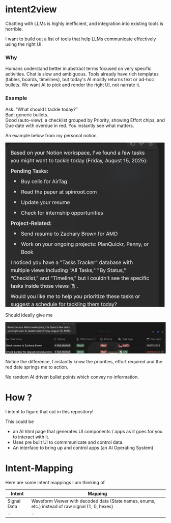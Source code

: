 # intent2view
Chatting with LLMs is highly inefficient, and integration into existing tools is horrible.

I want to build out a list of tools that help LLMs communicate effectively using the right UI. 


### Why

Humans understand better in abstract terms focused on very specific activities. Chat is slow and ambiguous. Tools already have rich templates (tables, boards, timelines), but today's AI mostly returns text or ad-hoc bullets. We want AI to pick and render the right UI, not narrate it.

### Example

Ask: “What should I tackle today?”\
Bad: generic bullets.\
Good (auto-view): a checklist grouped by Priority, showing Effort chips, and Due date with overdue in red. You instantly see what matters.

An example below from my personal notion

![alt text](image.png)

Should ideally give me 

![alt text](image-1.png)


Notice the difference, I instantly know the priorities, effort required and the red date springs me to action.

No random AI driven bullet points which convey no information.

# How ?

I intent to figure that out in this repository!

This could be 
- an AI html page that generates UI components / apps as it goes for you to interact with it.
- Uses pre built UI to commmunicate and control data. 
- An interface to bring up and control apps (an AI Operating System)

# Intent-Mapping

Here are some intent mappings I am thinking of

| Intent        | Mapping   |
|   -           |   -       |
| Signal Data   | Waveform Viewer with decoded data (State names, enums, etc.) instead of raw signal (1, 0, hexes) |
|   -           |   -       |  